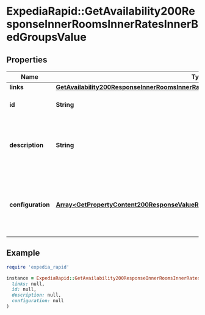 # ExpediaRapid::GetAvailability200ResponseInnerRoomsInnerRatesInnerBedGroupsValue

## Properties

| Name | Type | Description | Notes |
| ---- | ---- | ----------- | ----- |
| **links** | [**GetAvailability200ResponseInnerRoomsInnerRatesInnerBedGroupsValueLinks**](GetAvailability200ResponseInnerRoomsInnerRatesInnerBedGroupsValueLinks.md) |  | [optional] |
| **id** | **String** | Unique identifier for a bed group. | [optional] |
| **description** | **String** | This is a display ready description of a bed configuration for this room. | [optional] |
| **configuration** | [**Array&lt;GetPropertyContent200ResponseValueRoomsValueBedGroupsValueConfigurationInner&gt;**](GetPropertyContent200ResponseValueRoomsValueBedGroupsValueConfigurationInner.md) | The bed configuration for a given room. This array can be empty for the related bed group. | [optional] |

## Example

```ruby
require 'expedia_rapid'

instance = ExpediaRapid::GetAvailability200ResponseInnerRoomsInnerRatesInnerBedGroupsValue.new(
  links: null,
  id: null,
  description: null,
  configuration: null
)
```

